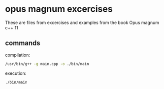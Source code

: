 # opus magnum excercises

These are files from excercises and examples from the book Opus magnum c++ 11

## commands


compilation:
```bash
/usr/bin/g++ -g main.cpp -o ./bin/main
```

execution:
```bash
./bin/main
```

